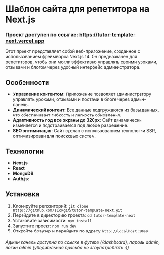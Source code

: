 # Шаблон сайта для репетитора на Next.js

### Проект доступен по ссылке: https://tutor-template-next.vercel.app

Этот проект представляет собой веб-приложение, созданное с использованием фреймворка Next.js 14. Он предназначен для репетиторов, чтобы они могли эффективно управлять своими уроками, отзывами и блогом через удобный интерфейс администратора.

## Особенности

- **Управление контентом**: Приложение позволяет администратору управлять уроками, отзывами и постами в блоге через админ-панель.
- **Динамический контент**: Все данные подгружаются из базы данных, что обеспечивает гибкость и легкость обновления.
- **Адаптивность под все экраны до 320px**: Сайт динамически изменяется и подстраивается под любое разрешение.
- **SEO оптимизация**: Сайт сделан с использованием технологии SSR, оптимизирован для поисковых систем.

## Технологии

- **Next.js**
- **React**
- **MongoDB**
- **Auth.js**: 

## Установка

1. Клонируйте репозиторий: `git clone https://github.com/s1ckgit/tutor-template-next.git`
2. Перейдите в директорию проекта: `cd tutor-template-next`
3. Установите зависимости: `npm install`
4. Запустите проект: `npm run dev`
5. Откройте браузер и перейдите по адресу `http://localhost:3000`

###### Админ панель доступна по ссылке в футере (/dashboard), пароль admin, логин admin (убедительная просьба не злоупотреблять :))
